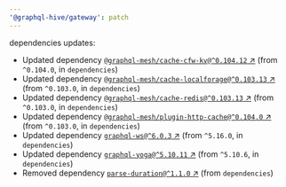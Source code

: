 ```yaml
---
'@graphql-hive/gateway': patch
---
```


dependencies updates: 

- Updated dependency [`@graphql-mesh/cache-cfw-kv@^0.104.12` ↗︎](https://www.npmjs.com/package/@graphql-mesh/cache-cfw-kv/v/0.104.12) (from `^0.104.0`, in `dependencies`)
- Updated dependency [`@graphql-mesh/cache-localforage@^0.103.13` ↗︎](https://www.npmjs.com/package/@graphql-mesh/cache-localforage/v/0.103.13) (from `^0.103.0`, in `dependencies`)
- Updated dependency [`@graphql-mesh/cache-redis@^0.103.13` ↗︎](https://www.npmjs.com/package/@graphql-mesh/cache-redis/v/0.103.13) (from `^0.103.0`, in `dependencies`)
- Updated dependency [`@graphql-mesh/plugin-http-cache@^0.104.0` ↗︎](https://www.npmjs.com/package/@graphql-mesh/plugin-http-cache/v/0.104.0) (from `^0.103.0`, in `dependencies`)
- Updated dependency [`graphql-ws@^6.0.3` ↗︎](https://www.npmjs.com/package/graphql-ws/v/6.0.3) (from `^5.16.0`, in `dependencies`)
- Updated dependency [`graphql-yoga@^5.10.11` ↗︎](https://www.npmjs.com/package/graphql-yoga/v/5.10.11) (from `^5.10.6`, in `dependencies`)
- Removed dependency [`parse-duration@^1.1.0` ↗︎](https://www.npmjs.com/package/parse-duration/v/1.1.0) (from `dependencies`)
